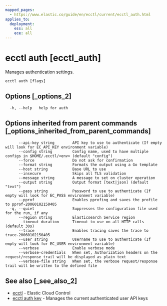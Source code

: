 ```yaml
---
mapped_pages:
  - https://www.elastic.co/guide/en/ecctl/current/ecctl_auth.html
applies_to:
  deployment:
    ess: all
    ece: all
---
```


# ecctl auth [ecctl_auth]

Manages authentication settings.

```
ecctl auth [flags]
```


## Options [_options_2]

```
  -h, --help   help for auth
```


## Options inherited from parent commands [_options_inherited_from_parent_commands]

```
      --api-key string        API key to use to authenticate (If empty will look for EC_API_KEY environment variable)
      --config string         Config name, used to have multiple configs in $HOME/.ecctl/<env> (default "config")
      --force                 Do not ask for confirmation
      --format string         Formats the output using a Go template
      --host string           Base URL to use
      --insecure              Skips all TLS validation
      --message string        A message to set on cluster operation
      --output string         Output format [text|json] (default "text")
      --pass string           Password to use to authenticate (If empty will look for EC_PASS environment variable)
      --pprof                 Enables pprofing and saves the profile to pprof-20060102150405
  -q, --quiet                 Suppresses the configuration file used for the run, if any
      --region string         Elasticsearch Service region
      --timeout duration      Timeout to use on all HTTP calls (default 30s)
      --trace                 Enables tracing saves the trace to trace-20060102150405
      --user string           Username to use to authenticate (If empty will look for EC_USER environment variable)
      --verbose               Enable verbose mode
      --verbose-credentials   When set, Authorization headers on the request/response trail will be displayed as plain text
      --verbose-file string   When set, the verbose request/response trail will be written to the defined file
```


## See also [_see_also_2]

* [ecctl](/reference/ecctl.md)	 - Elastic Cloud Control
* [ecctl auth key](/reference/ecctl_auth_key.md)	 - Manages the current authenticated user API keys

